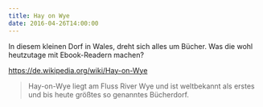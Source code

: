 ```yaml
---
title: Hay on Wye
date: 2016-04-26T14:00:00
---
```


In diesem kleinen Dorf in Wales, dreht sich alles um Bücher.
Was die wohl heutzutage mit Ebook-Readern machen?

https://de.wikipedia.org/wiki/Hay-on-Wye

> Hay-on-Wye liegt am Fluss River Wye und ist weltbekannt als erstes und bis
> heute größtes so genanntes Bücherdorf.
